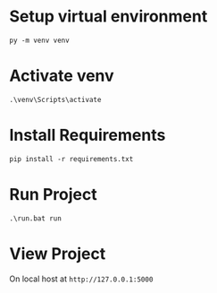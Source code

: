 # Setup virtual environment
```py -m venv venv```

# Activate venv
```.\venv\Scripts\activate```

# Install Requirements
```pip install -r requirements.txt```

# Run Project
```.\run.bat run```

# View Project
On local host at ```http://127.0.0.1:5000```
